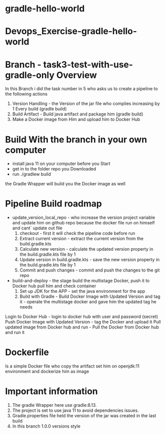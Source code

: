# gradle-hello-world
# Devops_Exercise-gradle-hello-world
# Branch - task3-test-with-use-gradle-only Overview
In this Branch i did the task number in 5 who asks us to create a pipeline to the following actions
1. Version Handling -  the Version of the jar file who complies increasing by 1 Every build (gradle build)
2. Build Artifact - Build java artifact and package him (gradle build)
4. Make a Docker image from Him and upload him to Docker Hub

# Build With the branch in your own computer
-  install java 11 on your computer before you Start
-  get in to the folder repo you Downloaded
-  run ./gradlew build

the Gradle Wrapper will build you the Docker image as well

# Pipeline Build roadmap
* update_version_local_repo - who increase the version project variable and update him on github repo because the docker file run on himself and cant` update out file
   1. checkout - first it will check the pipeline code before run
   2. Extract current version - extract the current version from the build.gradle.kts
   3. Calculate new version - calculate the updated version property in the build.gradle.kts file by 1
   4. Update version in build.gradle.kts - save the new version property in the build.gradle.kts file by 1
   5. Commit and push changes - commit and push the changes to the git repo
* build-and-deploy - the stage build the multistage Docker, push it to Docker hub pull him and check container
   1. Set up JDK for the APP - set the java environment for the app
   2. Build with Gradle - 
   Build Docker Image with Updated Version and tag it - operate the multistage docker and gave him the updated tag he needs

Login to Docker Hub - login to docker hub with user and password (secret)
Push Docker Image with Updated Version - tag the Docker and upload it
Pull updated image from Docker hub and run - Pull the Docker from Docker hub and run it


# Dockerfile
Is a simple Docker file who copy the artifact set him on openjdk:11 environment and dockerize him as image


# Important information
1. The gradle Wrapper here use gradle:8.13.
2. The project is set to use java 11 to avoid dependencies issues.
3. Gradle.properties file held the version of the jar was created in the last build
4. In this branch 1.0.0 versions style
